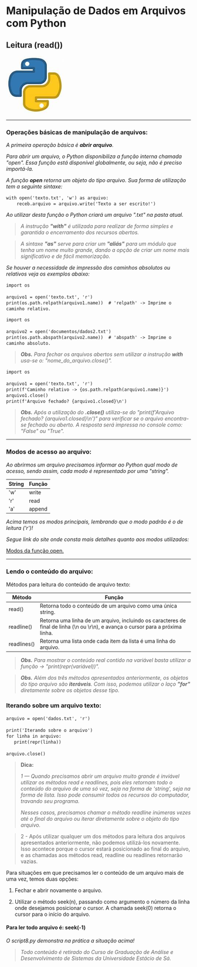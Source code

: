 # Manipulação de Dados em Arquivos com Python
## Leitura (read())

![piton]

[piton]: piton.jpg 

---

### Operações básicas de manipulação de arquivos:

_A primeira operação básica é **abrir arquivo**._

_Para abrir um arquivo, o Python disponibiliza a função interna chamada "open". Essa função está disponível globalmente, 
ou seja, não é preciso importá-la._

_A função **open** retorna um objeto do tipo arquivo. Sua forma de utilização tem a seguinte sintaxe:_

```doctest
with open('texto.txt', 'w') as arquivo:
    receb.arquivo = arquivo.write('Texto a ser escrito!')
```

_Ao utilizar desta função o Python criará um arquivo ".txt" na pasta atual._

>_A instrução **"with"** é utilizada para realizar de forma simples e garantida o encerramento dos recursos abertos._

>_A sintaxe **"as"** serve para criar um **"aliás"** para um módulo que tenha um nome muito grande, dando a opção de 
> criar um nome mais significativo e de fácil memorização._    

_Se houver a necessidade de impressão dos caminhos absolutos ou relativos veja os exemplos abaixo:_

```doctest
import os

arquivo1 = open('texto.txt', 'r')
print(os.path.relpath(arquivo1.name))  # 'relpath' -> Imprime o caminho relativo.
```

```doctest
import os

arquivo2 = open('documentos/dados2.txt')
print(os.path.abspath(arquivo2.name))  # 'abspath' -> Imprime o caminho absoluto.
```
>_**Obs.** Para fechar os arquivos abertos sem utilizar a instrução **with** usa-se o: "nome_do_arquivo.close()"._

```doctest
import os

arquivo1 = open('texto.txt', 'r')
print(f'Caminho relativo -> {os.path.relpath(arquivo1.name)}')
arquivo1.close() 
print(f'Arquivo fechado? {arquivo1.closed}\n')

```

>_**Obs.** Após a utilização do **.close()** utiliza-se do "print(f'Arquivo fechado? {arquivo1.closed}\n')" para verificar
> se o arquivo encontra-se fechado ou aberto. A resposta será impressa no console como: "False" ou "True"._

---

### Modos de acesso ao arquivo:

_Ao abrirmos um arquivo precisamos informar ao Python qual modo de acesso, sendo assim, cada modo é representado por 
uma "string"._

| String | Função |
|--------|--------|
| 'w'    | write  |
| 'r'    | read   |
| 'a'    | append |    

_Acima temos os modos principais, lembrando que o modo padrão é o de leitura ('r')!_ 

_Segue link do site onde consta mais detalhes quanto aos modos utilizados:_

[Modos da função open.](https://docs.python.org/3/library/functions.html#open)

---

### Lendo o conteúdo do arquivo:

Métodos para leitura do conteúdo de arquivo texto:

| Método      | Função                                                                                                                           |
|-------------|----------------------------------------------------------------------------------------------------------------------------------|
| read()      | Retorna todo o conteúdo de um arquivo como uma única string.                                                                     |
| readline()  | Retorna uma linha de um arquivo, incluindo os caracteres de final de linha (\n ou \r\n), e avança o cursor para a próxima linha. |
| readlines() | Retorna uma lista onde cada item da lista é uma linha do arquivo.                                                                |

>_**Obs.** Para mostrar o conteúdo real contido na variável basta utilizar a função -> "print(repr(variável))"._ 

>_**Obs.** Além dos três métodos apresentados anteriormente, os objetos do tipo arquivo são **iteráveis**. Com isso, podemos 
> utilizar o laço **"for"** diretamente sobre os objetos desse tipo._
 
### Iterando sobre um arquivo texto:

```doctest
arquivo = open('dados.txt', 'r')

print('Iterando sobre o arquivo')
for linha in arquivo:
   print(repr(linha))

arquivo.close()
```

>**Dica:**
> 
>_1 — Quando precisamos abrir um arquivo muito grande é inviável utilizar os métodos read e readlines, pois eles retornam
> todo o conteúdo do arquivo de uma só vez, seja na forma de 'string', seja na forma de lista. Isso pode consumir todos os
> recursos do computador, travando seu programa._
> 
>_Nesses casos, precisamos chamar o método readline inúmeras vezes até o final do arquivo ou iterar diretamente 
> sobre o objeto do tipo arquivo._

>2 - Após utilizar qualquer um dos métodos para leitura dos arquivos apresentados anteriormente, não podemos utilizá-los 
> novamente. Isso acontece porque o cursor estará posicionado ao final do arquivo, e as chamadas aos métodos read, 
> readline ou readlines retornarão vazias.

Para situações em que precisamos ler o conteúdo de um arquivo mais de uma vez, temos duas opções:

1) Fechar e abrir novamente o arquivo.

2) Utilizar o método seek(n), passando como argumento o número da linha onde desejamos posicionar o cursor. 
A chamada seek(0) retorna o cursor para o início do arquivo.

#### Para ler todo arquivo é: seek(-1)

_O script8.py demonstra na prática a situação acima!_ 

>_Todo conteúdo é retirado do Curso de Graduação de Análise e Desenvolvimento de Sistemas da Universidade Estácio de Sá._


